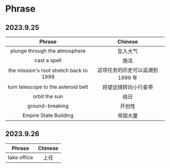 # Phrase

## 2023.9.25

|Phrase|Chinese|
| :----: | :----: |
|plunge through the atmosphere | 坠入大气|
|cast a spell|施法|
|the mission's root stretch back to 1999|这项任务的历史可以追溯到 1999 年|
|turn telescope to the asteroid belt|将望远镜转向小行星带|
|orbit the sun|绕日|
|ground-breaking|开创性|
|Empire State Building|帝国大厦|


## 2023.9.26
|Phrase|Chinese|
| :----: | :----: |
|take office|上任|

